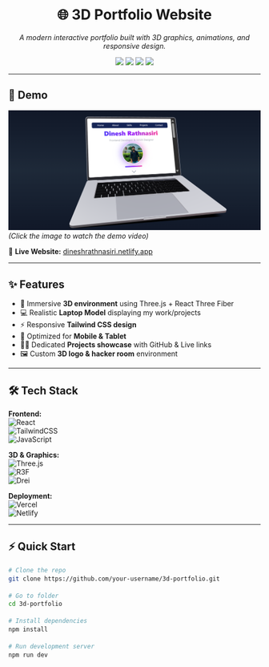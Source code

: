 <h1 align="center">🌐 3D Portfolio Website</h1>  

<p align="center">
  <i>A modern interactive portfolio built with 3D graphics, animations, and responsive design.</i>  
</p>  

<p align="center">
  <img src="https://img.shields.io/badge/React-20232A?style=for-the-badge&logo=react&logoColor=61DAFB" />
  <img src="https://img.shields.io/badge/Three.js-000000?style=for-the-badge&logo=three.js&logoColor=white" />
  <img src="https://img.shields.io/badge/Tailwind_CSS-38B2AC?style=for-the-badge&logo=tailwind-css&logoColor=white" />
  <img src="https://img.shields.io/badge/Vercel-000000?style=for-the-badge&logo=vercel&logoColor=white" />
</p>  

---

## 🎥 Demo  

[![Watch the Demo](./public/demo-thumbnail.png)](./public/protfoliyoDemo.mp4)  
*(Click the image to watch the demo video)*  

🔗 **Live Website:** [dineshrathnasiri.netlify.app](https://dineshrathnasiri.netlify.app/)  

---

## ✨ Features  

- 🎨 Immersive **3D environment** using Three.js + React Three Fiber  
- 💻 Realistic **Laptop Model** displaying my work/projects  
- ⚡ Responsive **Tailwind CSS design**  
- 📱 Optimized for **Mobile & Tablet**  
- 🧑‍💼 Dedicated **Projects showcase** with GitHub & Live links  
- 🖼️ Custom **3D logo & hacker room** environment  

---

## 🛠️ Tech Stack  

**Frontend:**  
![React](https://img.shields.io/badge/React-20232A?logo=react&logoColor=61DAFB)  
![TailwindCSS](https://img.shields.io/badge/Tailwind_CSS-38B2AC?logo=tailwind-css&logoColor=white)  
![JavaScript](https://img.shields.io/badge/JavaScript-F7DF1E?logo=javascript&logoColor=black)  

**3D & Graphics:**  
![Three.js](https://img.shields.io/badge/Three.js-black?logo=three.js&logoColor=white)  
![R3F](https://img.shields.io/badge/react--three--fiber-000000?logo=react&logoColor=61DAFB)  
![Drei](https://img.shields.io/badge/Drei-000000?logo=three.js&logoColor=white)  

**Deployment:**  
![Vercel](https://img.shields.io/badge/Vercel-000000?logo=vercel&logoColor=white)  
![Netlify](https://img.shields.io/badge/Netlify-00C7B7?logo=netlify&logoColor=white)  

---

## ⚡ Quick Start  

```bash
# Clone the repo
git clone https://github.com/your-username/3d-portfolio.git

# Go to folder
cd 3d-portfolio

# Install dependencies
npm install

# Run development server
npm run dev
